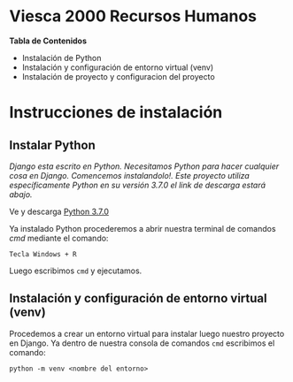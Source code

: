 # Viesca 2000 Recursos Humanos

**Tabla de Contenidos**
- Instalación de Python
- Instalación y configuración de entorno virtual (venv)
- Instalación de proyecto y configuracion del proyecto

# Instrucciones de instalación

## Instalar Python
  
*Django esta escrito en Python. Necesitamos Python para hacer cualquier cosa en Django. Comencemos instalandolo!. Este proyecto utiliza específicamente Python en su versión 3.7.0* *el link de descarga estará abajo.*

Ve y descarga [Python 3.7.0](https://www.python.org/downloads/release/python-370/) 

Ya instalado Python procederemos a abrir nuestra terminal de comandos *cmd* mediante el comando:
```
Tecla Windows + R
```
Luego escribimos `cmd` y ejecutamos.

## Instalación y configuración de entorno virtual (venv)

Procedemos a crear un entorno virtual para instalar luego nuestro proyecto en Django. Ya dentro de nuestra consola de comandos `cmd` escribimos el comando:

 `python -m venv <nombre del entorno>`

